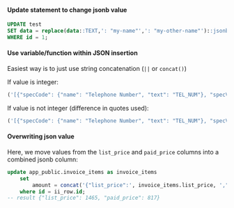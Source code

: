 
#### Update statement to change jsonb value
```sql
UPDATE test
SET data = replace(data::TEXT,': "my-name"',': "my-other-name"')::jsonb
WHERE id = 1;
```

#### Use variable/function within JSON insertion
Easiest way is to just use string concatenation (`||` or `concat()`)

If value is integer:
```sql
('[{"specCode": {"name": "Telephone Number", "text": "TEL_NUM"}, "specValue": {"code": null, "text":' || tel || '}}]')::json
```

If value is not integer (difference in quotes used):
```sql
('[{"specCode": {"name": "Telephone Number", "text": "TEL_NUM"}, "specValue": {"code": null, "text":"' || tel || '"}}]')::json
```

#### Overwriting json value
Here, we move values from the `list_price` and `paid_price` columns into a combined jsonb column:
```sql
update app_public.invoice_items as invoice_items
	set
		amount = concat('{"list_price":', invoice_items.list_price, ',"paid_price":', invoice_items.paid_price, '}')::jsonb
	where id = ii_row.id;
-- result {"list_price": 1465, "paid_price": 817}
```